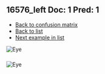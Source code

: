 ## 16576_left Doc: 1 Pred: 1
- [Back to confusion matrix](https://github.com/juliandewit/kaggle_retinopathy/blob/master/matrix.md)
- [Back to list](https://github.com/juliandewit/kaggle_retinopathy/blob/master/lists/11/list.md)
- [Next example in list](https://github.com/juliandewit/kaggle_retinopathy/blob/master/lists/11/16/1658_left.md)

![Eye](https://retinopaty.blob.core.windows.net/size1024/16576_left_1.jpeg)

### 

![Eye]()
